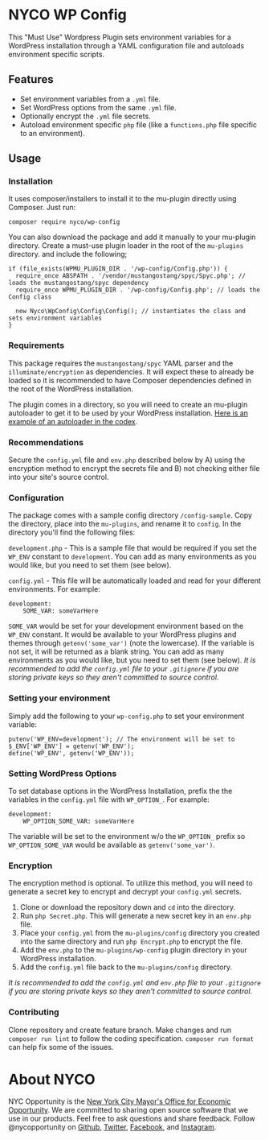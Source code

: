 # NYCO WP Config

This "Must Use" Wordpress Plugin sets environment variables for a WordPress installation through a YAML configuration file and autoloads environment specific scripts.

## Features
* Set environment variables from a `.yml` file.
* Set WordPress options from the same `.yml` file.
* Optionally encrypt the `.yml` file secrets.
* Autoload environment specific `php` file (like a `functions.php` file specific to an environment).

## Usage

### Installation

It uses composer/installers to install it to the mu-plugin directly using Composer. Just run:


    composer require nyco/wp-config


You can also download the package and add it manually to your mu-plugin directory. Create a must-use plugin loader in the root of the `mu-plugins` directory. and include the following;

    if (file_exists(WPMU_PLUGIN_DIR . '/wp-config/Config.php')) {
      require_once ABSPATH . '/vendor/mustangostang/spyc/Spyc.php'; // loads the mustangostang/spyc dependency
      require_once WPMU_PLUGIN_DIR . '/wp-config/Config.php'; // loads the Config class

      new Nyco\WpConfig\Config\Config(); // instantiates the class and sets environment variables
    }

### Requirements

This package requires the `mustangostang/spyc` YAML parser and the `illuminate/encryption` as dependencies. It will expect these to already be loaded so it is recommended to have Composer dependencies defined in the root of the WordPress installation.

The plugin comes in a directory, so you will need to create an mu-plugin autoloader to get it to be used by your WordPress installation. [Here is an example of an autoloader in the codex](https://codex.wordpress.org/Must\_Use\_Plugins#Autoloader_Example).

### Recommendations

Secure the `config.yml` file and `env.php` described below by A) using the encryption method to encrypt the secrets file and B) not checking either file into your site's source control.

### Configuration

The package comes with a sample config directory `/config-sample`. Copy the directory, place into the `mu-plugins`, and rename it to `config`. In the directory you'll find the following files:

`development.php` - This is a sample file that would be required if you set the `WP_ENV` constant to `development`. You can add as many environments as you would like, but you need to set them (see below).

`config.yml` - This file will be automatically loaded and read for your different environments. For example:

    development:
        SOME_VAR: someVarHere

`SOME_VAR` would be set for your development environment based on the `WP_ENV` constant. It would be available to your WordPress plugins and themes through `getenv('some_var')` (note the lowercase). If the variable is not set, it will be returned as a blank string. You can add as many environments as you would like, but you need to set them (see below). *It is recommended to add the `config.yml` file to your `.gitignore` if you are storing private keys so they aren't committed to source control*.

### Setting your environment

Simply add the following to your `wp-config.php` to set your environment variable:

    putenv('WP_ENV=development'); // The environment will be set to
    $_ENV['WP_ENV'] = getenv('WP_ENV');
    define('WP_ENV', getenv('WP_ENV'));

### Setting WordPress Options
To set database options in the WordPress Installation, prefix the the variables in the `config.yml` file with `WP_OPTION_`. For example:

    development:
        WP_OPTION_SOME_VAR: someVarHere

The variable will be set to the environment w/o the `WP_OPTION_` prefix so `WP_OPTION_SOME_VAR` would be available as `getenv('some_var')`.

### Encryption
The encryption method is optional. To utilize this method, you will need to  generate a secret key to encrypt and decrypt your `config.yml` secrets.

1. Clone or download the repository down and `cd` into the directory.
1. Run `php Secret.php`. This will generate a new secret key in an `env.php` file.
1. Place your `config.yml` from the `mu-plugins/config` directory you created into the same directory and run `php Encrypt.php` to encrypt the file.
1. Add the `env.php` to the `mu-plugins/wp-config` plugin directory in your WordPress installation.
1. Add the `config.yml` file back to the `mu-plugins/config` directory.

*It is recommended to add the `config.yml` and `env.php` file to your `.gitignore` if you are storing private keys so they aren't committed to source control*.

### Contributing

Clone repository and create feature branch. Make changes and run `composer run lint` to follow the coding specification. `composer run format` can help fix some of the issues.

# About NYCO

NYC Opportunity is the [New York City Mayor's Office for Economic Opportunity](http://nyc.gov/opportunity). We are committed to sharing open source software that we use in our products. Feel free to ask questions and share feedback. Follow @nycopportunity on [Github](https://github.com/orgs/CityOfNewYork/teams/nycopportunity), [Twitter](https://twitter.com/nycopportunity), [Facebook](https://www.facebook.com/NYCOpportunity/), and [Instagram](https://www.instagram.com/nycopportunity/).
